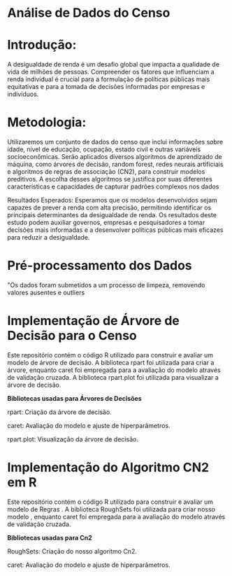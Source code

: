 # Análise de Dados do Censo

# Introdução:

A desigualdade de renda é um desafio global que impacta a qualidade de vida de milhões de pessoas. Compreender os fatores que influenciam a renda individual é crucial para a formulação de políticas públicas mais equitativas e para a tomada de decisões informadas por empresas e indivíduos.

# Metodologia:

Utilizaremos um conjunto de dados do censo que inclui informações sobre idade, nível de educação, ocupação, estado civil e outras variáveis socioeconômicas. Serão aplicados diversos algoritmos de aprendizado de máquina, como árvores de decisão, random forest, redes neurais artificiais e algoritmos de regras de associação (CN2), para construir modelos preditivos. A escolha desses algoritmos se justifica por suas diferentes características e capacidades de capturar padrões complexos nos dados

Resultados Esperados:
Esperamos que os modelos desenvolvidos sejam capazes de prever a renda com alta precisão, permitindo identificar os principais determinantes da desigualdade de renda. Os resultados deste estudo podem auxiliar governos, empresas e pesquisadores a tomar decisões mais informadas e a desenvolver políticas públicas mais eficazes para reduzir a desigualdade.

# Pré-processamento dos Dados

"Os dados foram submetidos a um processo de limpeza, removendo valores ausentes e outliers

# Implementação de Árvore de Decisão para o Censo

Este repositório contém o código R utilizado para construir e avaliar um modelo de árvore de decisão. A biblioteca rpart foi utilizada para criar a árvore, enquanto caret foi empregada para a avaliação do modelo através de validação cruzada. A biblioteca rpart.plot foi utilizada para visualizar a árvore de decisão.

**Bibliotecas usadas para Árvores de Decisões**

rpart: Criação da árvore de decisão.

caret: Avaliação do modelo e ajuste de hiperparâmetros.

rpart.plot: Visualização da árvore de decisão.


# Implementação do Algoritmo CN2 em R

Este repositório contém o código R utilizado para construir e avaliar um modelo de Regras . A biblioteca RoughSets foi utilizada para criar nosso modelo , enquanto caret foi empregada para a avaliação do modelo através de validação cruzada.

**Bibliotecas usadas para Cn2**

RoughSets: Criação do nosso algoritmo Cn2.

caret: Avaliação do modelo e ajuste de hiperparâmetros.




